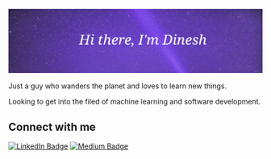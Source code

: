 ![image info](https://github.com/dinesh-GDK/dinesh-GDK/blob/master/assests/image.jpg)

Just a guy who wanders the planet and loves to learn new things.

Looking to get into the filed of machine learning and software development.

## Connect with me
[![LinkedIn Badge](https://img.shields.io/badge/LinkedIn-0077B5?style=for-the-badge&logo=linkedin&logoColor=white)](https://www.linkedin.com/in/dinesh-gdk) [![Medium Badge](https://img.shields.io/badge/Medium-12100E?style=for-the-badge&logo=medium&logoColor=white)](https://dinesh-gdk.medium.com/)
